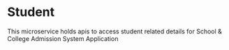 # Student
This microservice holds apis to access student related details for School &amp; College Admission System Application
